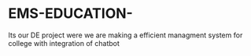 # EMS-EDUCATION-
Its our DE project were we are making a efficient managment system for college with integration of chatbot
